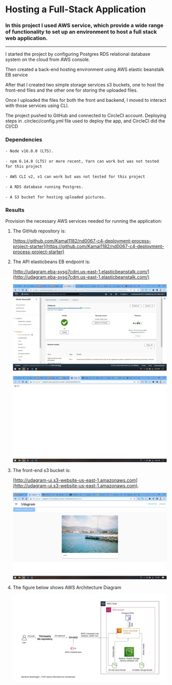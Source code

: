 # Hosting a Full-Stack Application

### In this project I used AWS service, which provide a wide range of functionality to set up an environment to host a full stack web application.

---

I started the project by configuring Postgres RDS relational database system on the cloud from AWS console.

Then created a back-end hosting environment using AWS elastic beanstalk EB service

After that I created two simple storage services s3 buckets, one to host the front-end files and the other one for storing the uploaded files.

Once I uploaded the files for both the front and backend, I moved to interact with those services using CLI.

The project pushed to GitHub and connected to CircleCI account. Deploying steps in .circleci/config.yml file used to deploy the app, and CircleCI did the CI/CD

### Dependencies

```
- Node v16.0.0 (LTS).

- npm 6.14.8 (LTS) or more recent, Yarn can work but was not tested for this project

- AWS CLI v2, v1 can work but was not tested for this project

- A RDS database running Postgres.

- A S3 bucket for hosting uploaded pictures.

```

### Results

Provision the necessary AWS services needed for running the application:

1. The GitHub repository is:

   [https://github.com/Kamal1182/nd0067-c4-deployment-process-project-starter](https://github.com/Kamal1182/nd0067-c4-deployment-process-project-starter)

2. The API elasticbeans EB endpoint is:

   [http://udagram.eba-sysg7cdm.us-east-1.elasticbeanstalk.com/](http://udagram.eba-sysg7cdm.us-east-1.elasticbeanstalk.com/)

   ![EB environment](https://github.com/Kamal1182/nd0067-c4-deployment-process-project-starter/blob/master/env-3.jpg?raw=true)

   ![backend_running_from_eb](https://github.com/Kamal1182/nd0067-c4-deployment-process-project-starter/blob/master/backend_running_from_eb.jpg?raw=true)


3. The front-end s3 bucket is: 

   [http://udagram-ui.s3-website-us-east-1.amazonaws.com](http://udagram-ui.s3-website-us-east-1.amazonaws.com).

   ![s3udagrm-ui](https://github.com/Kamal1182/nd0067-c4-deployment-process-project-starter/blob/master/s3udagrm-ui.jpg?raw=true)

4. The figure below shows AWS Architecture Diagram

   ![Architecture Diagram](https://github.com/Kamal1182/nd0067-c4-deployment-process-project-starter/blob/master/ArchitectureDiagram.jpg?raw=true)